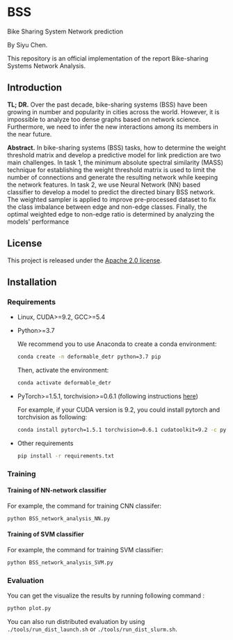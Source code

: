 # BSS
Bike Sharing System Network prediction

By Siyu Chen.

This repository is an official implementation of the report Bike-sharing Systems Network Analysis.


## Introduction

**TL; DR.** Over the past decade, bike-sharing systems (BSS) have been growing in number and popularity in cities across the world. However, it is impossible to analyze too dense graphs based on network science. Furthermore, we need to infer the new interactions among its members in the near future. 

**Abstract.** In bike-sharing systems (BSS) tasks, how to determine the weight threshold matrix and develop a predictive model for link prediction are two main challenges. In task 1, the minimum absolute spectral similarity (MASS) technique for establishing the weight threshold matrix is used to limit the number of connections and generate the resulting network while keeping the network features. In task 2, we use Neural Network (NN) based classifier to develop a model to predict the directed binary BSS network. The weighted sampler is applied to improve pre-processed dataset to fix the class imbalance between edge and non-edge classes. Finally, the optimal weighted edge to non-edge ratio is determined by analyzing the models' performance

## License

This project is released under the [Apache 2.0 license](./LICENSE).

## Installation

### Requirements

* Linux, CUDA>=9.2, GCC>=5.4
  
* Python>=3.7

    We recommend you to use Anaconda to create a conda environment:
    ```bash
    conda create -n deformable_detr python=3.7 pip
    ```
    Then, activate the environment:
    ```bash
    conda activate deformable_detr
    ```
  
* PyTorch>=1.5.1, torchvision>=0.6.1 (following instructions [here](https://pytorch.org/))

    For example, if your CUDA version is 9.2, you could install pytorch and torchvision as following:
    ```bash
    conda install pytorch=1.5.1 torchvision=0.6.1 cudatoolkit=9.2 -c pytorch
    ```
  
* Other requirements
    ```bash
    pip install -r requirements.txt
    ```

### Training

#### Training of NN-network classifier

For example, the command for training CNN classifer:

```bash
python BSS_network_analysis_NN.py
```

#### Training of SVM classifier
For example, the command for training SVM classifier:

```bash
python BSS_network_analysis_SVM.py
```

### Evaluation

You can get the visualize the results by running following command :

```bash
python plot.py
```

You can also run distributed evaluation by using ```./tools/run_dist_launch.sh``` or ```./tools/run_dist_slurm.sh```.
